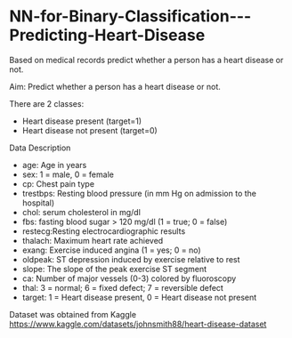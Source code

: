 # NN-for-Binary-Classification---Predicting-Heart-Disease
Based on medical records predict whether a person has a heart disease or not.

Aim: Predict whether a person has a heart disease or not.

There are 2 classes:
- Heart disease present (target=1)
- Heart disease not present (target=0)

Data Description
* age: Age in years
* sex: 1 = male, 0 = female
* cp: Chest pain type
* trestbps: Resting blood pressure (in mm Hg on admission to the hospital)
* chol: serum cholesterol in mg/dl
* fbs: fasting blood sugar > 120 mg/dl (1 = true; 0 = false)
* restecg:Resting electrocardiographic results
* thalach: Maximum heart rate achieved
* exang: Exercise induced angina (1 = yes; 0 = no)
* oldpeak: ST depression induced by exercise relative to rest
* slope: The slope of the peak exercise ST segment
* ca: Number of major vessels (0-3) colored by fluoroscopy
* thal: 3 = normal; 6 = fixed defect; 7 = reversible defect
* target: 1 = Heart disease present, 0 = Heart disease not present



Dataset was obtained from Kaggle https://www.kaggle.com/datasets/johnsmith88/heart-disease-dataset
